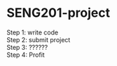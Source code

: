 # SENG201-project

Step 1: write code<br>
Step 2: submit project<br>
Step 3: ??????<br>
Step 4: Profit<br>
